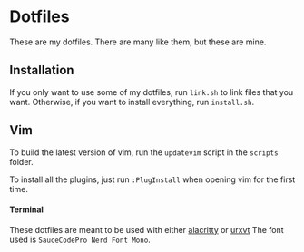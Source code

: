 Dotfiles
===========

These are my dotfiles. There are many like them, but these are mine.

Installation
--------------
If you only want to use some of my dotfiles, run `link.sh` to link files that you want.
Otherwise, if you want to install everything, run `install.sh`.

Vim
---

To build the latest version of vim, run the `updatevim` script in the `scripts` folder.

To install all the plugins, just run `:PlugInstall` when opening vim for the first time.

#### Terminal

These dotfiles are meant to be used with either [alacritty](https://github.com/alacritty/alacritty/) or [urxvt](https://linux.die.net/man/1/urxvt)
The font used is `SauceCodePro Nerd Font Mono`.
